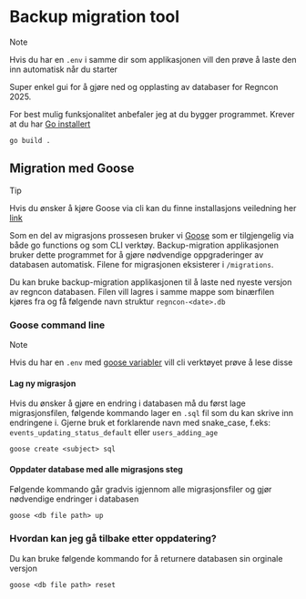 # Backup migration tool
> [!NOTE]
> Hvis du har en `.env` i samme dir som applikasjonen vill den prøve å laste den inn automatisk når du starter

Super enkel gui for å gjøre ned og opplasting av databaser for Regncon 2025.

For best mulig funksjonalitet anbefaler jeg at du bygger programmet. Krever at du har [Go installert](https://go.dev/doc/install)
```console
go build .
```

## Migration med Goose
> [!TIP]
> Hvis du ønsker å kjøre Goose via cli kan du finne installasjons veiledning her [link](https://pressly.github.io/goose/installation/)

Som en del av migrasjons prossesen bruker vi [Goose](https://github.com/pressly/goose) som er tilgjengelig via både go functions og som CLI verktøy.
Backup-migration applikasjonen bruker dette programmet for å gjøre nødvendige oppgraderinger av databasen automatisk. Filene for migrasjonen eksisterer i `/migrations`.

Du kan bruke backup-migration applikasjonen til å laste ned nyeste versjon av regncon databasen. Filen vill lagres i samme mappe som binærfilen kjøres fra og få følgende navn struktur `regncon-<date>.db`

### Goose command line
> [!NOTE]
> Hvis du har en `.env` med [goose variabler](https://pressly.github.io/goose/documentation/environment-variables/) vill cli verktøyet prøve å lese disse

#### Lag ny migrasjon
Hvis du ønsker å gjøre en endring i databasen må du først lage migrasjonsfilen, følgende kommando lager en `.sql` fil som du kan skrive inn endringene i.
Gjerne bruk et forklarende navn med snake_case, f.eks: `events_updating_status_default` eller `users_adding_age`

```console
goose create <subject> sql
```

#### Oppdater database med alle migrasjons steg
Følgende kommando går gradvis igjennom alle migrasjonsfiler og gjør nødvendige endringer i databasen

```console
goose <db file path> up
```

### Hvordan kan jeg gå tilbake etter oppdatering?
Du kan bruke følgende kommando for å returnere databasen sin orginale versjon
```console
goose <db file path> reset
```
